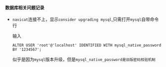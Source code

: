 #### 数据库相关问题记录

* `navicat`连接不上，显示`consider upgrading mysql`,只需打开`mysql`自带命令行

  输入

  ```
  ALTER USER 'root'@'localhost' IDENTIFIED WITH mysql_native_password BY '1234567';
  ```

  似乎是因为`mysql`版本升级，但是`mysql_native_password是旧版密码校验机制`